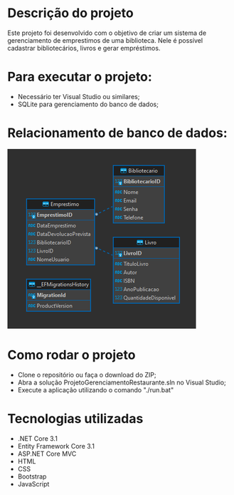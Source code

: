 # Descrição do projeto

Este projeto foi desenvolvido com o objetivo de criar um sistema de gerenciamento de emprestimos de uma biblioteca. Nele é possível cadastrar bibliotecários, livros e gerar empréstimos.

# Para executar o projeto:

- Necessário ter Visual Studio ou similares;
- SQLite para gerenciamento do banco de dados;

# Relacionamento de banco de dados:

<div alingn="center">
 <a> <img src="SistemaBiblioteca.Pages/Design/Image/BancoBiblioteca.png" target="_blank"></a>
</div>

# Como rodar o projeto

- Clone o repositório ou faça o download do ZIP;
- Abra a solução ProjetoGerenciamentoRestaurante.sln no Visual Studio;
- Execute a aplicação utilizando o comando "./run.bat"

# Tecnologias utilizadas

- .NET Core 3.1
- Entity Framework Core 3.1
- ASP.NET Core MVC
- HTML
- CSS
- Bootstrap
- JavaScript

